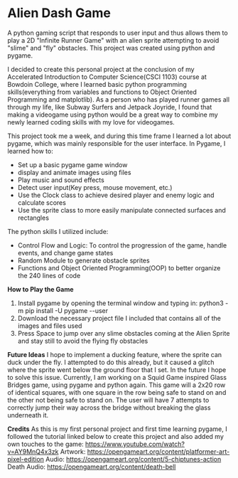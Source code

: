 # Alien Dash Game
A python gaming script that responds to user input and thus allows them to play a 2D "Infinite Runner Game" with an alien sprite attempting to avoid "slime" and "fly" obstacles. This project was created using python and pygame.

  I decided to create this personal project at the conclusion of my Accelerated Introduction to Computer Science(CSCI 1103) course at Bowdoin College, where I learned basic python programming skills(everything from variables and functions to Object Oriented Programming and matplotlib).
  As a person who has played runner games all through my life, like Subway Surfers and Jetpack Joyride, I found that making a videogame using python would be a great way to combine my newly learned coding skills with my love for videogames.

This project took me a week, and during this time frame I learned a lot about pygame, which was mainly responsible for the user interface.
In Pygame, I learned how to:
  - Set up a basic pygame game window
  - display and animate images using files
  - Play music and sound effects
  - Detect user input(Key press, mouse movement, etc.)
  - Use the Clock class to achieve desired player and enemy logic and calculate scores
  - Use the sprite class to more easily manipulate connected surfaces and rectangles

The python skills I utilized include:
- Control Flow and Logic: To control the progression of the game, handle events, and change game states
- Random Module to generate obstacle sprites
- Functions and Object Oriented Programming(OOP) to better organize the 240 lines of code



**How to Play the Game**
1. Install pygame by opening the terminal window and typing in: python3 -m pip install -U pygame --user
2. Download the necessary project file I included that contains all of the images and files used
3. Press Space to jump over any slime obstacles coming at the Alien Sprite and stay still to avoid the flying fly obstacles


**Future Ideas**
  I hope to implement a ducking feature, where the sprite can duck under the fly. I attempted to do this already, but it caused a glitch where the sprite went below the ground floor that I set. In the future I hope to solve this issue.
  Currently, I am working on a Squid Game inspired Glass Bridges game, using pygame and python again. This game will a 2x20 row of identical squares, with one square in the row being safe to stand on and the other not being safe to stand on. The user will have 7 attempts to correctly jump their way across the bridge without breaking the glass underneath it.




**Credits**
  As this is my first personal project and first time learning pygame, I followed the tutorial linked below to create this project and also added my own touches to the game: https://www.youtube.com/watch?v=AY9MnQ4x3zk
Artwork:
https://opengameart.org/content/platformer-art-pixel-edition
Audio:
https://opengameart.org/content/5-chiptunes-action
Death Audio:
https://opengameart.org/content/death-bell




